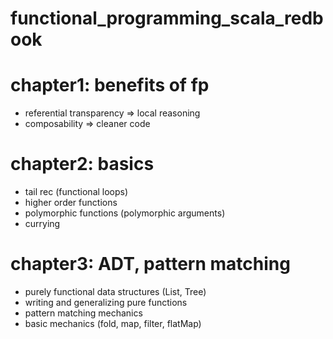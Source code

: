 # functional_programming_scala_redbook
# chapter1: benefits of fp
- referential transparency => local reasoning
- composability => cleaner code

# chapter2: basics
- tail rec (functional loops)
- higher order functions
- polymorphic functions (polymorphic arguments)
- currying

# chapter3: ADT, pattern matching
- purely functional data structures (List, Tree)
- writing and generalizing pure functions
- pattern matching mechanics
- basic mechanics (fold, map, filter, flatMap)